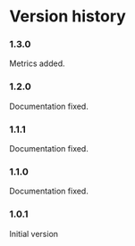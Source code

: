 # Version history

### 1.3.0
Metrics added.

### 1.2.0
Documentation fixed.

### 1.1.1
Documentation fixed.

### 1.1.0
Documentation fixed.

### 1.0.1
Initial version
